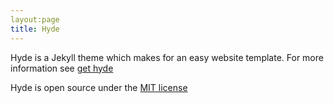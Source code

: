 ```yaml
---
layout:page
title: Hyde
---
```

Hyde is a Jekyll theme which makes for an easy website template. For more information see [get hyde](https://github.com/poole/hyde)

Hyde is open source under the [MIT license](LICENSE.md)

